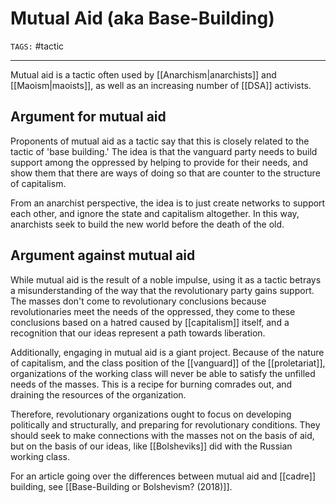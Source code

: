 # Mutual Aid (aka Base-Building)
`TAGS:` #tactic 

---
Mutual aid is a tactic often used by [[Anarchism|anarchists]] and [[Maoism|maoists]], as well as an increasing number of [[DSA]] activists. 

## Argument for mutual aid
Proponents of mutual aid as a tactic say that this is closely related to the tactic of 'base building.' The idea is that the vanguard party needs to build support among the oppressed by helping to provide for their needs, and show them that there are ways of doing so that are counter to the structure of capitalism.

From an anarchist perspective, the idea is to just create networks to support each other, and ignore the state and capitalism altogether. In this way, anarchists seek to build the new world before the death of the old. 

## Argument against mutual aid
While mutual aid is the result of a noble impulse, using it as a tactic betrays a misunderstanding of the way that the revolutionary party gains support. The masses don't come to revolutionary conclusions because revolutionaries meet the needs of the oppressed, they come to these conclusions based on a hatred caused by [[capitalism]] itself, and a recognition that our ideas represent a path towards liberation.

Additionally, engaging in mutual aid is a giant project. Because of the nature of capitalism, and the class position of the [[vanguard]] of the [[proletariat]], organizations of the working class will never be able to satisfy the unfilled needs of the masses. This is a recipe for burning comrades out, and draining the resources of the organization. 

Therefore, revolutionary organizations ought to focus on developing politically and structurally, and preparing for revolutionary conditions. They should seek to make connections with the masses not on the basis of aid, but on the basis of our ideas, like [[Bolsheviks]] did with the Russian working class. 

For an article going over the differences between mutual aid and [[cadre]] building, see [[Base-Building or Bolshevism? (2018)]]. 
